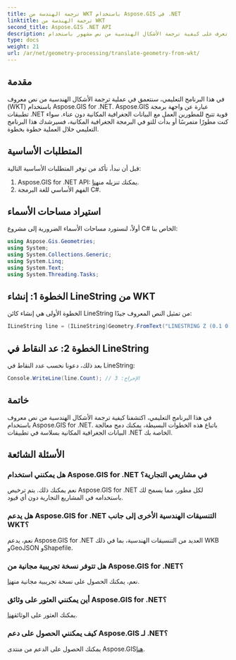 ```yaml
---
title: ترجمة الهندسة من WKT باستخدام Aspose.GIS في .NET
linktitle: ترجمة الهندسة من WKT
second_title: Aspose.GIS .NET API
description: تعرف على كيفية ترجمة الأشكال الهندسية من نص مشهور باستخدام Aspose.GIS for .NET. برنامج تعليمي خطوة بخطوة للتكامل السلس.
type: docs
weight: 21
url: /ar/net/geometry-processing/translate-geometry-from-wkt/
---
```

## مقدمة
في هذا البرنامج التعليمي، سنتعمق في عملية ترجمة الأشكال الهندسية من نص معروف (WKT) باستخدام Aspose.GIS for .NET. Aspose.GIS عبارة عن واجهة برمجة تطبيقات .NET قوية تتيح للمطورين العمل مع البيانات الجغرافية المكانية دون عناء. سواء كنت مطورًا متمرسًا أو بدأت للتو في البرمجة الجغرافية المكانية، فسيرشدك هذا البرنامج التعليمي خلال العملية خطوة بخطوة.
## المتطلبات الأساسية
قبل أن نبدأ، تأكد من توفر المتطلبات الأساسية التالية:
1.  Aspose.GIS for .NET API: يمكنك تنزيله من[هنا](https://releases.aspose.com/gis/net/).
2. الفهم الأساسي للغة البرمجة C#.

## استيراد مساحات الأسماء
أولاً، لنستورد مساحات الأسماء الضرورية إلى مشروع C# الخاص بنا:
```csharp
using Aspose.Gis.Geometries;
using System;
using System.Collections.Generic;
using System.Linq;
using System.Text;
using System.Threading.Tasks;
```
## الخطوة 1: إنشاء LineString من WKT
الخطوة الأولى هي إنشاء كائن LineString من تمثيل النص المعروف جيدًا:
```csharp
ILineString line = (ILineString)Geometry.FromText("LINESTRING Z (0.1 0.2 0.3, 1 2 1, 12 23 2)");
```
## الخطوة 2: عد النقاط في LineString
بعد ذلك، دعونا نحسب عدد النقاط في LineString:
```csharp
Console.WriteLine(line.Count); // الإخراج: 3
```

## خاتمة
في هذا البرنامج التعليمي، اكتشفنا كيفية ترجمة الأشكال الهندسية من نص معروف باستخدام Aspose.GIS for .NET. باتباع هذه الخطوات البسيطة، يمكنك دمج معالجة البيانات الجغرافية المكانية بسلاسة في تطبيقات .NET الخاصة بك.
## الأسئلة الشائعة
### هل يمكنني استخدام Aspose.GIS for .NET في مشاريعي التجارية؟
نعم يمكنك ذلك. يتم ترخيص Aspose.GIS for .NET لكل مطور، مما يسمح لك باستخدامه في المشاريع التجارية دون أي قيود.
### هل يدعم Aspose.GIS for .NET التنسيقات الهندسية الأخرى إلى جانب WKT؟
نعم، يدعم Aspose.GIS for .NET العديد من التنسيقات الهندسية، بما في ذلك WKB وGeoJSON وShapefile.
### هل تتوفر نسخة تجريبية مجانية من Aspose.GIS for .NET؟
نعم، يمكنك الحصول على نسخة تجريبية مجانية من[هنا](https://releases.aspose.com/).
### أين يمكنني العثور على وثائق Aspose.GIS for .NET؟
 يمكنك العثور على الوثائق[هنا](https://reference.aspose.com/gis/net/).
### كيف يمكنني الحصول على دعم Aspose.GIS لـ .NET؟
 يمكنك الحصول على الدعم من منتدى Aspose.GIS[هنا](https://forum.aspose.com/c/gis/33).